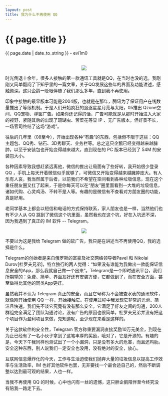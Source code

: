 ```yaml
---
layout: post
title: 我为什么不再使用 QQ
---
```


{{ page.title }}
================
<p class="date">{{ page.date | date_to_string }} - evi1m0</p>

<center>
<br>
<img src="http://ww4.sinaimg.cn/large/c334041bjw1eqial3gmkaj20ag06z0u8.jpg" />
</center>

时光倒退十余年，很多人接触的第一款通讯工具就是QQ，在当时也没的选。我刚刚又简单翻阅了下知乎里的一篇文章，关于QQ发展这些年的界面及功能讲述，感触颇深。这只企鹅一眨眼伴随了我们那么多年，直到我不再使用。

印象中接触的最早版本可能是2004版，也就是在那年，腾讯为了保证用户在线数量推出了等级机制。于是人们开始疯狂的追逐星星月亮与太阳，05推出 Qzone空间、QQ宠物、弹窗广告。如果你还记得的话，广告可能就是从那时开始进入大家的视野，紧随其后的出现了珊瑚虫、苦菜花等显 IP 、无广告版本，但好景不长，一场官司终结了这场“游戏”。

往后的几年里（08至今），开始出现各种“有趣”的东西，包括但不限于这些：QQ主题包、QQ秀、钻石、3D秀聊天、业务栏等。总之这只企鹅已经变得越来越臃肿，以至于安装包也开始变得越来越大，直到现在的 PC 版本已经到了 54M 的安装包大小。

各种因素导致我想赶紧远离他，微信的推出让局面有了些好转，我开始很少登录 QQ ，手机上每天开着微信似乎就够了，可微信又开始变得越来越臃肿庞大。有人乐有人哀，我当然属于后者，以前我们不希望在空间看到各种垃圾信息，现在这个重任朋友圈又扛了起来，于是你每天可以在“朋友”圈里面看到一大堆的垃圾信息，诸如代购、心灵鸡汤、不转不是人等。有趣的是微信有不查看对方朋友圈的功能，真是好用。

老同学基本上都会以短信和电话的方式保持联系，家人朋友也是一样，当然他们也有不少人从 QQ 跳到了微信这个坑里面，虽然我也在这个坑，好在入坑还不深，因为我遇到了真正的 IM 软件 -- Telegram。

<center>
<img src="http://ww4.sinaimg.cn/large/c334041bjw1eqibfzarrsj20b406k3yh.jpg" />
</center>

不要以为这是我给 Telegram 做的软广告，我只是在讲述当不再使用QQ，我的选择是什么。

Telegram的创始者是来自俄罗斯的富豪及社交网络领导者Pavel 和 Nikolai Durov[杜罗夫兄弟]，特立独行的两人觉得：“如果没有谁能为我做出一款能保证信息安全的App，那么我就自己做一个出来”。Telegram是一个即时通讯平台，我们所期望的：免费、简单、界面友好还有安装方便，它都做到了，而在安全方面，甚至做得比其他的同类App更好。

虽然我并不认为 Telegram 真正的安全，而且它号称为不会被查水表的通讯软件，就像刚开始使用 QQ 一样，开始接触它。在使用过程中我发现它非常的光滑、简洁且快速，我们先不谈它究竟有没有那么安全。它满足了好友之间的沟通，200人群组完全满足了团队沟通讨论，没有广告的原因也很简单，杜罗夫兄弟并没有把这个项目作为盈利项目来做，鬼知道呢，至少现在来看是这样的。

关于这款软件的安全性，Telegram 官方称重要漏洞直接奖励10万元美金，到现在为止已经有了一名小伙子拿到了这笔丰厚的奖励，哦对了，它是开源的。有趣的是，今天下午我同样也测试出了一个小漏洞，只是没有多大的危害，而且还鸡肋。安全这种东西，别人说我们一定安全也没用，没有绝对的安全，放心。

互联网信息爆炸化的今天，工作与生活迫使我们抛弃大量的垃圾信息以提高工作效率与生活效率，IM 也好其他软件也罢，无非要找一个最合适自己的，然后不断调整以达到最可观的结果，人也一样。

当我不再使用 QQ 的时候，心中也闪有一丝的遗憾，这只胖企鹅陪伴至今终究没有陪我一路走下去。